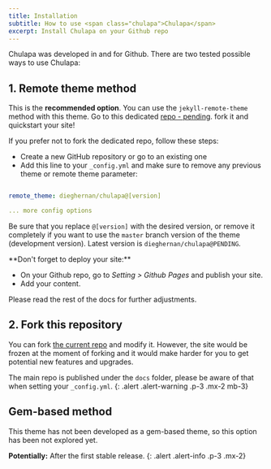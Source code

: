 ```yaml
---
title: Installation
subtitle: How to use <span class="chulapa">Chulapa</span>
excerpt: Install Chulapa on your Github repo
---
```


<span class="chulapa">Chulapa</span> was developed in and for Github. There are two tested possible ways to use <span class="chulapa">Chulapa</span>:



## 1. Remote theme method <i class="fas fa-thumbs-up fa-xs"></i>

This is the **recommended option**. You can use the `jekyll-remote-theme` method with this theme. Go to this dedicated [repo - pending](). fork it and quickstart your site!

If you prefer not to fork the dedicated repo, follow these steps:

  - Create a new GitHub repository or go to an existing one
  - Add  this line to your `_config.yml` and make sure to remove any previous theme or remote theme parameter:
  
```yaml

remote_theme: dieghernan/chulapa@[version]

... more config options

```
    
Be sure that you replace `@[version]` with the desired version, or remove it completely if you want to use the `master` branch version of the theme (development version). Latest version is `dieghernan/chulapa@PENDING`.

<div markdown="1" class="alert alert-warning p-3 mx-2">
**Don't forget to deploy your site:**

  - On your Github repo, go to *Setting > Github Pages* and publish your site.
  - Add your content.
</div>

Please read the rest of the docs for further adjustments.



## 2. Fork this repository

You can fork [the current repo](https://github.com/dieghernan/chulapa/) and modify it. However, the site would be frozen at the moment of forking and it would make harder for you to get potential new features and upgrades.


<i class="fas fa-exclamation-triangle"></i> The main repo is published under the `docs` folder, please be aware of that when setting your `_config.yml`.
{: .alert .alert-warning .p-3 .mx-2 mb-3}


<h2 class="text-muted" id="gem-based">Gem-based method</h2>

This theme has not been developed as a gem-based theme, so this option has been not explored yet.


**Potentially:** After the first stable release.
{: .alert .alert-info .p-3 .mx-2}
